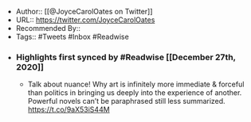 - Author:: [[@JoyceCarolOates on Twitter]]
- URL:: https://twitter.com/JoyceCarolOates
- Recommended By::
- Tags:: #Tweets #Inbox #Readwise
- ### Highlights first synced by #Readwise [[December 27th, 2020]]
    - Talk about nuance! Why art is infinitely more immediate & forceful than politics in bringing us deeply into the experience of another. Powerful novels can’t be paraphrased still less summarized. https://t.co/9aX53iS44M 
